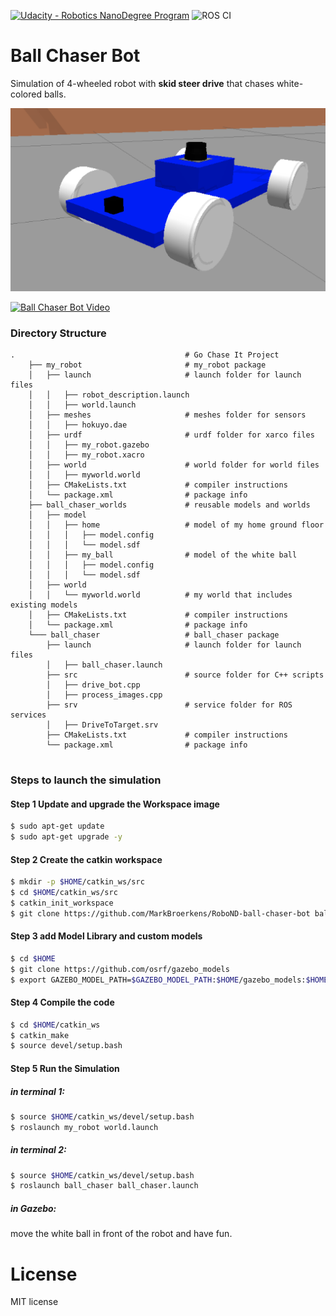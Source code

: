 [![Udacity - Robotics NanoDegree Program](https://s3-us-west-1.amazonaws.com/udacity-robotics/Extra+Images/RoboND_flag.png)](https://www.udacity.com/robotics) 
![ROS CI](https://github.com/MarkBroerkens/RoboND-ball-chaser-bot/workflows/ROS%20CI/badge.svg)

# Ball Chaser Bot
Simulation of 4-wheeled robot with **skid steer drive** that chases white-colored balls.

![Ball Chaser Bot](https://github.com/MarkBroerkens/RoboND-ball-chaser-bot/blob/main/my_robot/images/mybot.png)

[![Ball Chaser Bot Video](https://img.youtube.com/vi/38jgGmgunW0/0.jpg)](https://www.youtube.com/watch?v=38jgGmgunW0)

### Directory Structure
```
.                                      # Go Chase It Project
    ├── my_robot                       # my_robot package                   
    │   ├── launch                     # launch folder for launch files   
    │   │   ├── robot_description.launch
    │   │   ├── world.launch
    │   ├── meshes                     # meshes folder for sensors
    │   │   ├── hokuyo.dae
    │   ├── urdf                       # urdf folder for xarco files
    │   │   ├── my_robot.gazebo
    │   │   ├── my_robot.xacro
    │   ├── world                      # world folder for world files
    │   │   ├── myworld.world          
    │   ├── CMakeLists.txt             # compiler instructions
    │   └── package.xml                # package info
    ├── ball_chaser_worlds             # reusable models and worlds 
    │   ├── model
    │   │   ├── home                   # model of my home ground floor
    │   │   │   ├── model.config
    │   │   │   └── model.sdf
    │   │   ├── my_ball                # model of the white ball
    │   │   │   ├── model.config
    │   │   │   └── model.sdf
    │   ├── world
    │   │   └── myworld.world          # my world that includes existing models
    │   ├── CMakeLists.txt             # compiler instructions
    │   └── package.xml                # package info
    └─── ball_chaser                   # ball_chaser package                   
        ├── launch                     # launch folder for launch files   
        │   ├── ball_chaser.launch
        ├── src                        # source folder for C++ scripts
        │   ├── drive_bot.cpp
        │   ├── process_images.cpp
        ├── srv                        # service folder for ROS services
        │   ├── DriveToTarget.srv
        ├── CMakeLists.txt             # compiler instructions
        └── package.xml                # package info                  
                                                     

```


### Steps to launch the simulation

#### Step 1 Update and upgrade the Workspace image
```sh
$ sudo apt-get update
$ sudo apt-get upgrade -y
```

#### Step 2 Create the catkin workspace
```sh
$ mkdir -p $HOME/catkin_ws/src
$ cd $HOME/catkin_ws/src
$ catkin_init_workspace
$ git clone https://github.com/MarkBroerkens/RoboND-ball-chaser-bot ball-chaser-bot
```

#### Step 3 add Model Library and custom models
```sh
$ cd $HOME
$ git clone https://github.com/osrf/gazebo_models
$ export GAZEBO_MODEL_PATH=$GAZEBO_MODEL_PATH:$HOME/gazebo_models:$HOME/catkin_ws/src/ball-chaser-bot/ball_chaser_worlds/model

```

#### Step 4 Compile the code
```sh
$ cd $HOME/catkin_ws
$ catkin_make
$ source devel/setup.bash
```


#### Step 5 Run the Simulation 
##### in terminal 1:

```sh
$ source $HOME/catkin_ws/devel/setup.bash
$ roslaunch my_robot world.launch

```

##### in terminal 2:

```sh
$ source $HOME/catkin_ws/devel/setup.bash
$ roslaunch ball_chaser ball_chaser.launch

```

##### in Gazebo:

move the white ball in front of the robot and have fun.


# License
MIT license
